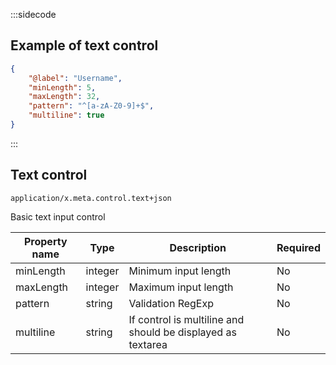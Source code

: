 :::sidecode
## Example of text control

```json
{
	"@label": "Username",
	"minLength": 5,
	"maxLength": 32,
	"pattern": "^[a-zA-Z0-9]+$",
	"multiline": true
}
```
:::

## Text control

`application/x.meta.control.text+json`

Basic text input control

| Property name | Type   | Description           | Required |
| ------------- | ------ | --------------------- | -------- |
| minLength     | integer | Minimum input length | No |
| maxLength 	| integer | Maximum input length | No |
| pattern  		| string  | Validation RegExp     | No |
| multiline  	| string  | If control is multiline and should be displayed as textarea | No |